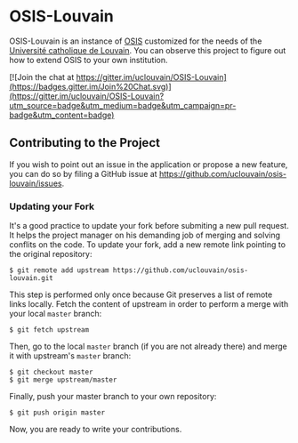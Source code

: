 # OSIS-Louvain

OSIS-Louvain is an instance of [OSIS](https://github.com/uclouvain/OSIS) customized for the needs of the [Université catholique de Louvain](http://uclouvain.be). You can observe this project to figure out how to extend OSIS to your own institution.

[![Join the chat at https://gitter.im/uclouvain/OSIS-Louvain](https://badges.gitter.im/Join%20Chat.svg)](https://gitter.im/uclouvain/OSIS-Louvain?utm_source=badge&utm_medium=badge&utm_campaign=pr-badge&utm_content=badge)

## Contributing to the Project

If you wish to point out an issue in the application or propose a new feature, you can do so by filing a GitHub issue at https://github.com/uclouvain/osis-louvain/issues.

### 

### Updating your Fork

It's a good practice to update your fork before submiting a new pull request. It helps the project manager on his demanding job of merging and solving conflits on the code. To update your fork, add a new remote link pointing to the original repository:

    $ git remote add upstream https://github.com/uclouvain/osis-louvain.git

This step is performed only once because Git preserves a list of remote links locally. Fetch the content of upstream in order to perform a merge with your local `master` branch:

    $ git fetch upstream

Then, go to the local `master` branch (if you are not already there) and merge it with upstream's `master` branch:

    $ git checkout master
    $ git merge upstream/master

Finally, push your master branch to your own repository:

    $ git push origin master

Now, you are ready to write your contributions.
